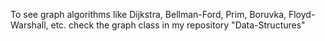 
To see graph algorithms like Dijkstra, Bellman-Ford, Prim, Boruvka, Floyd-Warshall, etc. check the graph class in my repository "Data-Structures"
